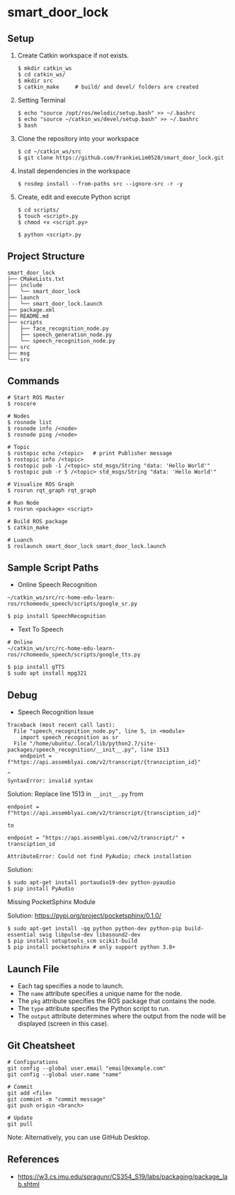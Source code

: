 # smart_door_lock

## Setup

1. Create Catkin workspace if not exists.
   ```
   $ mkdir catkin_ws
   $ cd catkin_ws/
   $ mkdir src
   $ catkin_make     # build/ and devel/ folders are created
   ```
2. Setting Terminal
   ```
   $ echo "source /opt/ros/melodic/setup.bash" >> ~/.bashrc
   $ echo "source ~/catkin_ws/devel/setup.bash" >> ~/.bashrc
   $ bash
   ```
3. Clone the repository into your workspace
   ```
   $ cd ~/catkin_ws/src
   $ git clone https://github.com/FrankieLim0528/smart_door_lock.git
   ``` 
4. Install dependencies in the workspace
   ```
   $ rosdep install --from-paths src --ignore-src -r -y
   ```
5. Create, edit and execute Python script
   ```
   $ cd scripts/
   $ touch <script>.py
   $ chmod +x <script.py>
   
   $ python <script>.py
   ```

## Project Structure
```
smart_door_lock
├── CMakeLists.txt
├── include
│   └── smart_door_lock
├── launch
│   └── smart_door_lock.launch
├── package.xml
├── README.md
├── scripts
│   ├── face_recognition_node.py
│   ├── speech_generation_node.py
│   └── speech_recognition_node.py
├── src
├── msg
└── srv
```

## Commands

```
# Start ROS Master
$ roscore

# Nodes
$ rosnode list
$ rosnode info /<node>
$ rosnode ping /<node>

# Topic
$ rostopic echo /<topic>   # print Publisher message
$ rostopic info /<topic>
$ rostopic pub -1 /<topic> std_msgs/String "data: 'Hello World'"
$ rostopic pub -r 5 /<topic> std_msgs/String "data: 'Hello World'"

# Visualize ROS Graph
$ rosrun rqt_graph rqt_graph

# Run Node
$ rosrun <package> <script>

# Build ROS package
$ catkin_make

# Luanch
$ roslaunch smart_door_lock smart_door_lock.launch

```

## Sample Script Paths

- Online Speech Recognition
```
~/catkin_ws/src/rc-home-edu-learn-ros/rchomeedu_speech/scripts/google_sr.py

$ pip install SpeechRecognition

```

- Text To Speech
```
# Online
~/catkin_ws/src/rc-home-edu-learn-ros/rchomeedu_speech/scripts/google_tts.py

$ pip install gTTS
$ sudo apt install mpg321

```

## Debug
- Speech Recognition Issue
```
Traceback (most recent call last):
  File "speech_recognition_node.py", line 5, in <module>
    import speech_recognition as sr
  File "/home/ubuntu/.local/lib/python2.7/site-packages/speech_recognition/__init__.py", line 1513
    endpoint = f"https://api.assemblyai.com/v2/transcript/{transciption_id}"
                                                                           ^
SyntaxError: invalid syntax
```
Solution: Replace line 1513 in `__init__.py` from 
```
endpoint = f"https://api.assemblyai.com/v2/transcript/{transciption_id}"

to 

endpoint = "https://api.assemblyai.com/v2/transcript/" + transciption_id
```
 
```
AttributeError: Could not find PyAudio; check installation
```
Solution:
```
$ sudo apt-get install portaudio19-dev python-pyaudio
$ pip install PyAudio
```

Missing PocketSphinx Module

Solution: https://pypi.org/project/pocketsphinx/0.1.0/
```
$ sudo apt-get install -qq python python-dev python-pip build-essential swig libpulse-dev libasound2-dev
$ pip install setuptools_scm scikit-build
$ pip install pocketsphinx # only support python 3.8+
```

## Launch File
- Each <node> tag specifies a node to launch.
- The `name` attribute specifies a unique name for the node.
- The `pkg` attribute specifies the ROS package that contains the node.
- The `type` attribute specifies the Python script to run.
- The `output` attribute determines where the output from the node will be displayed (screen in this case).

## Git Cheatsheet
```
# Configurations
git config --global user.email "email@example.com"
git config --global user.name "name"

# Commit
git add <file>
git commint -m "commit message"
git push origin <branch>

# Update
git pull

```
Note: Alternatively, you can use GitHub Desktop.


## References
- https://w3.cs.jmu.edu/spragunr/CS354_S19/labs/packaging/package_lab.shtml